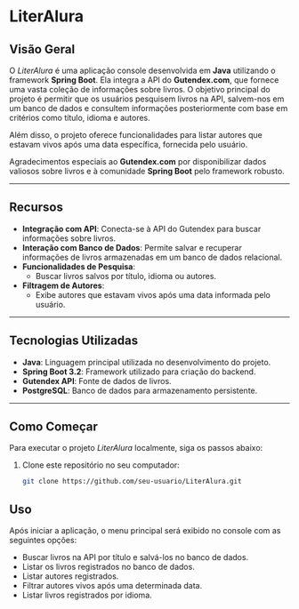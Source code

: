 # LiterAlura 

## **Visão Geral**

O *LiterAlura* é uma aplicação console desenvolvida em **Java** utilizando o framework **Spring Boot**. Ela integra a API do **Gutendex.com**, que fornece uma vasta coleção de informações sobre livros. O objetivo principal do projeto é permitir que os usuários pesquisem livros na API, salvem-nos em um banco de dados e consultem informações posteriormente com base em critérios como título, idioma e autores.

Além disso, o projeto oferece funcionalidades para listar autores que estavam vivos após uma data específica, fornecida pelo usuário.

Agradecimentos especiais ao **Gutendex.com** por disponibilizar dados valiosos sobre livros e à comunidade **Spring Boot** pelo framework robusto.

---

## **Recursos**

+ **Integração com API**: Conecta-se à API do Gutendex para buscar informações sobre livros.
+ **Interação com Banco de Dados**: Permite salvar e recuperar informações de livros armazenadas em um banco de dados relacional.
+ **Funcionalidades de Pesquisa**: 
  - Buscar livros salvos por título, idioma ou autores.
+ **Filtragem de Autores**:
  - Exibe autores que estavam vivos após uma data informada pelo usuário.

---

## **Tecnologias Utilizadas**

+ **Java**: Linguagem principal utilizada no desenvolvimento do projeto.
+ **Spring Boot 3.2**: Framework utilizado para criação do backend.
+ **Gutendex API**: Fonte de dados de livros.
+ **PostgreSQL**: Banco de dados para armazenamento persistente.

---

## **Como Começar**

Para executar o projeto *LiterAlura* localmente, siga os passos abaixo:

1. Clone este repositório no seu computador:
   ```bash
   git clone https://github.com/seu-usuario/LiterAlura.git
## Uso
Após iniciar a aplicação, o menu principal será exibido no console com as seguintes opções:

+ Buscar livros na API por título e salvá-los no banco de dados.
+ Listar os livros registrados no banco de dados.
+ Listar autores registrados.
+ Filtrar autores vivos após uma determinada data.
+ Listar livros registrados por idioma.
